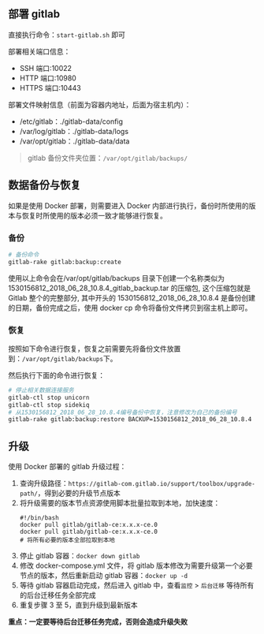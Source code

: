 ## 部署 gitlab

直接执行命令：`start-gitlab.sh` 即可

部署相关端口信息：

- SSH 端口:10022
- HTTP 端口:10980
- HTTPS 端口:10443

部署文件映射信息（前面为容器内地址，后面为宿主机内）：

- /etc/gitlab：./gitlab-data/config
- /var/log/gitlab：./gitlab-data/logs
- /var/opt/gitlab：./gitlab-data/data

> gitlab 备份文件夹位置：`/var/opt/gitlab/backups/`

## 数据备份与恢复

如果是使用 Docker 部署，则需要进入 Docker 内部进行执行，备份时所使用的版本与恢复时所使用的版本必须一致才能够进行恢复。

### 备份

```bash
# 备份命令
gitlab-rake gitlab:backup:create
```

使用以上命令会在/var/opt/gitlab/backups 目录下创建一个名称类似为 1530156812_2018_06_28_10.8.4_gitlab_backup.tar 的压缩包, 这个压缩包就是 Gitlab 整个的完整部分, 其中开头的 1530156812_2018_06_28_10.8.4 是备份创建的日期，备份完成之后，使用 docker cp 命令将备份文件拷贝到宿主机上即可。

### 恢复

按照如下命令进行恢复，恢复之前需要先将备份文件放置到：`/var/opt/gitlab/backups`下。

然后执行下面的命令进行恢复：

```bash
# 停止相关数据连接服务
gitlab-ctl stop unicorn
gitlab-ctl stop sidekiq
# 从1530156812_2018_06_28_10.8.4编号备份中恢复，注意修改为自己的备份编号
gitlab-rake gitlab:backup:restore BACKUP=1530156812_2018_06_28_10.8.4
```

## 升级

使用 Docker 部署的 gitlab 升级过程：

1. 查询升级路径：`https://gitlab-com.gitlab.io/support/toolbox/upgrade-path/`，得到必要的升级节点版本
2. 将升级需要的版本节点资源使用脚本批量拉取到本地，加快速度：
   ```shell
   #!/bin/bash
   docker pull gitlab/gitlab-ce:x.x.x-ce.0
   docker pull gitlab/gitlab-ce:x.x.x-ce.0
   # 将所有必要的版本全部拉取到本地
   ```
3. 停止 gitlab 容器：`docker down gitlab`
4. 修改 docker-compose.yml 文件，将 gitlab 版本修改为需要升级第一个必要节点的版本，然后重新启动 gitlab 容器：`docker up -d`
5. 等待 gitlab 容器启动完成，然后进入 gitlab 中，查看`监控` > `后台迁移` 等待所有的后台迁移任务全部完成
6. 重复步骤 3 至 5，直到升级到最新版本

**重点：一定要等待后台迁移任务完成，否则会造成升级失败**
